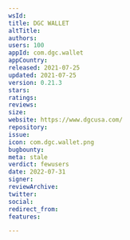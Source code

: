 ```yaml
---
wsId: 
title: DGC WALLET
altTitle: 
authors: 
users: 100
appId: com.dgc.wallet
appCountry: 
released: 2021-07-25
updated: 2021-07-25
version: 0.21.3
stars: 
ratings: 
reviews: 
size: 
website: https://www.dgcusa.com/
repository: 
issue: 
icon: com.dgc.wallet.png
bugbounty: 
meta: stale
verdict: fewusers
date: 2022-07-31
signer: 
reviewArchive: 
twitter: 
social: 
redirect_from: 
features: 

---
```


